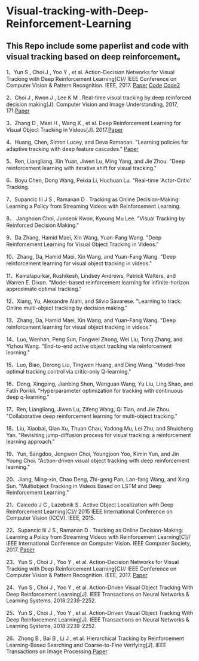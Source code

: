 # Visual-tracking-with-Deep-Reinforcement-Learning
## This Repo include some paperlist and code with visual tracking based on deep reinforcement。

1、Yun S , Choi J , Yoo Y , et al. Action-Decision Networks for Visual Tracking with Deep Reinforcement Learning[C]// IEEE Conference on Computer Vision & Pattern Recognition. IEEE, 2017. [Paper](https://www.researchgate.net/profile/Sangdoo_Yun/publication/319164402_Action-Decision_Networks_for_Visual_Tracking_with_Deep_Reinforcement_Learning/links/59967a6a458515017ea77dd2/Action-Decision-Networks-for-Visual-Tracking-with-Deep-Reinforcement-Learning.pdf) [Code](https://github.com/hellbell/ADNet) [Code2](https://github.com/aseuteurideu/ADNet_pytorch)

2、Choi J , Kwon J , Lee K M . Real-time visual tracking by deep reinforced decision making[J]. Computer Vision and Image Understanding, 2017, 171.[Paper](https://arxiv.org/pdf/1702.06291.pdf)

3、Zhang D , Maei H , Wang X , et al. Deep Reinforcement Learning for Visual Object Tracking in Videos[J]. 2017.[Paper](https://arxiv.org/abs/1701.08936) 

4、Huang, Chen, Simon Lucey, and Deva Ramanan. "Learning policies for adaptive tracking with deep feature cascades." [Paper]()

5、Ren, Liangliang, Xin Yuan, Jiwen Lu, Ming Yang, and Jie Zhou. "Deep reinforcement learning with iterative shift for visual tracking." 

6、Boyu Chen, Dong Wang, Peixia Li, Huchuan Lu. "Real-time 'Actor-Critic' Tracking.

7、Supancic Iii J S , Ramanan D . Tracking as Online Decision-Making: Learning a Policy from Streaming Videos with Reinforcement Learning.

8、 Janghoon Choi, Junseok Kwon, Kyoung Mu Lee. "Visual Tracking by Reinforced Decision Making."

9、Da Zhang, Hamid Maei, Xin Wang, Yuan-Fang Wang. "Deep Reinforcement Learning for Visual Object Tracking in Videos." 

10、Zhang, Da, Hamid Maei, Xin Wang, and Yuan-Fang Wang. "Deep reinforcement learning for visual object tracking in videos."

11、Kamalapurkar, Rushikesh, Lindsey Andrews, Patrick Walters, and Warren E. Dixon. "Model-based reinforcement learning for infinite-horizon approximate optimal tracking." 

12、Xiang, Yu, Alexandre Alahi, and Silvio Savarese. "Learning to track: Online multi-object tracking by decision making."

13、Zhang, Da, Hamid Maei, Xin Wang, and Yuan-Fang Wang. "Deep reinforcement learning for visual object tracking in videos." 

14、Luo, Wenhan, Peng Sun, Fangwei Zhong, Wei Liu, Tong Zhang, and Yizhou Wang. "End-to-end active object tracking via reinforcement learning." 

15、Luo, Biao, Derong Liu, Tingwen Huang, and Ding Wang. "Model-free optimal tracking control via critic-only Q-learning." 

16、Dong, Xingping, Jianbing Shen, Wenguan Wang, Yu Liu, Ling Shao, and Fatih Porikli. "Hyperparameter optimization for tracking with continuous deep q-learning." 

17、Ren, Liangliang, Jiwen Lu, Zifeng Wang, Qi Tian, and Jie Zhou. "Collaborative deep reinforcement learning for multi-object tracking." 

18、Liu, Xiaobai, Qian Xu, Thuan Chau, Yadong Mu, Lei Zhu, and Shuicheng Yan. "Revisiting jump-diffusion process for visual tracking: a reinforcement learning approach."

19、Yun, Sangdoo, Jongwon Choi, Youngjoon Yoo, Kimin Yun, and Jin Young Choi. "Action-driven visual object tracking with deep reinforcement learning."

20、Jiang, Ming-xin, Chao Deng, Zhi-geng Pan, Lan-fang Wang, and Xing Sun. "Multiobject Tracking in Videos Based on LSTM and Deep Reinforcement Learning." 

21、Caicedo J C , Lazebnik S . Active Object Localization with Deep Reinforcement Learning[C]// 2015 IEEE International Conference on Computer Vision (ICCV). IEEE, 2015.

22、Supancic Iii J S , Ramanan D . Tracking as Online Decision-Making: Learning a Policy from Streaming Videos with Reinforcement Learning[C]// IEEE International Conference on Computer Vision. IEEE Computer Society, 2017. [Paper](http://arxiv.org/abs/1707.04991)

23、Yun S , Choi J , Yoo Y , et al. Action-Decision Networks for Visual Tracking with Deep Reinforcement Learning[C]// IEEE Conference on Computer Vision & Pattern Recognition. IEEE, 2017. [Paper](https://www.researchgate.net/profile/Sangdoo_Yun/publication/319164402_Action-Decision_Networks_for_Visual_Tracking_with_Deep_Reinforcement_Learning/links/59967a6a458515017ea77dd2/Action-Decision-Networks-for-Visual-Tracking-with-Deep-Reinforcement-Learning.pdf)

24、Yun S , Choi J , Yoo Y , et al. Action-Driven Visual Object Tracking With Deep Reinforcement Learning[J]. IEEE Transactions on Neural Networks & Learning Systems, 2018:2239-2252.

25、Yun S , Choi J , Yoo Y , et al. Action-Driven Visual Object Tracking With Deep Reinforcement Learning[J]. IEEE Transactions on Neural Networks & Learning Systems, 2018:2239-2252.

26、Zhong B , Bai B , Li J , et al. Hierarchical Tracking by Reinforcement Learning-Based Searching and Coarse-to-Fine Verifying[J]. IEEE Transactions on Image Processing.[Paper](http://ieeexplore.ieee.org/document/8561254)
